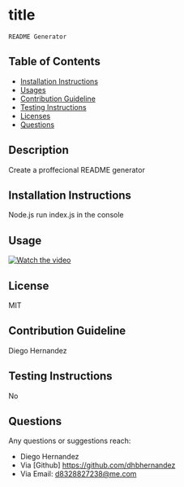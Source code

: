  # title
    README Generator

## Table of Contents
* [Installation Instructions](#Installation-Instructions)
* [Usages](#Usages)
* [Contribution Guideline](#Contribution-Guideline)
* [Testing Instructions](#Testing-Instructions)
* [Licenses](#Licenses)
* [Questions](#Questions)

## Description 
Create a proffecional README generator
## Installation Instructions
Node.js  run index.js in the console
## Usage 
[![Watch the video](https://i.imgur.com/BJ4I5HB.png)](https://youtu.be/kfA7QVN3jQI)
## License
MIT
## Contribution Guideline
Diego Hernandez
## Testing Instructions
No
## Questions
Any questions or suggestions reach:
* Diego Hernandez
* Via [Github] https://github.com/dhbhernandez
* Via Email: d8328827238@me.com
        


        